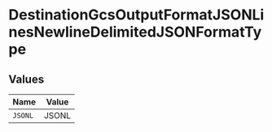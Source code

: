 # DestinationGcsOutputFormatJSONLinesNewlineDelimitedJSONFormatType


## Values

| Name    | Value   |
| ------- | ------- |
| `JSONL` | JSONL   |